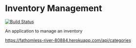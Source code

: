 # Inventory Management

[![Build Status](https://travis-ci.org/luiscarlin/inventory-management.svg?branch=master)](https://travis-ci.org/luiscarlin/inventory-management)

An application to manage an inventory

https://fathomless-river-80884.herokuapp.com/api/categories
